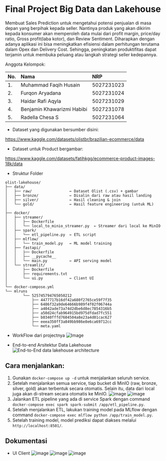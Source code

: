 # Final Project Big Data dan Lakehouse

Membuat Sales Prediction untuk mengetahui potensi penjualan di masa depan yang berpihak kepada seller. Nantinya produk yang akan dikirim kepada konsumer akan memperoleh data mulai dari profit margin, price/day ratio, Gross profit(laba kotor), dan Review Sentiment. Diharapkan dengan adanya aplikasi ini bisa meningkatkan efisiensi dalam perhitungan terutama dalam Opex dan Delivery Cost. Sehingga, peningkatan produktifitas dapat terjamin untuk membuka peluang atau langkah strategi seller kedepannya.

Anggota Kelompok:

| No. | Nama | NRP |
| :-- | :--- | :--- |
| 1. | Muhammad Faqih Husain | 5027231023 |
| 2. | Furqon Aryadana | 5027231024 |
| 3. | Haidar Rafi Aqyla | 5027231029 |
| 4. | Benjamin Khawarizmi Habibi | 5027231078 |
| 5. | Radella Chesa S | 5027231064 |

- Dataset yang digunakan bersumber disini:

https://www.kaggle.com/datasets/olistbr/brazilian-ecommerce/data

- Dataset untuk Product bergambar:

https://www.kaggle.com/datasets/fatihkgg/ecommerce-product-images-18k/data

- Struktur Folder

```
olist-lakehouse/
├── data/
│   ├── raw/                 ← Dataset Olist (.csv) + gambar
│   ├── bronze/              ← Disalin dari raw atau hasil landing
│   ├── silver/              ← Hasil cleaning & join
│   └── gold/                ← Hasil feature engineering (untuk ML)
│
├── docker/
│   ├── streamer/
│   │   ├── Dockerfile
│   │   └── local_to_minio_streamer.py  ← Streamer dari local ke MinIO
│   ├── spark/
│   │   └── etl_pipeline.py  ← ETL script
│   ├── mlflow/
│   │   └── train_model.py   ← ML model training
│   ├── fastapi/
│   │   ├── Dockerfile
│   │   ├── __pycache__
│   │   └── main.py          ← API serving model
│   └── streamlit/
│       ├── Dockerfile
│       ├── requirements.txt
│       └── ui.py            ← Client UI
│
└── docker-compose.yml
└── mlruns
        └── 525745794765050212
            ├── 4477717b16df42a680f2765ce59f7f35
            ├── 6486f32a9de64666b989f4f02f06744a
            ├── a4042ade73a74d2dbe6d8ec7854316b5
            ├── a50d24cfab964915bd975dfdad7fc551
            ├── b0340fffd7604504a8e23a4d01cac627
            ├── eeea350ff3a849bb986e8e6ca69712cc
            └── meta.yaml
```


- WorkFlow dari projectnya
![Image](https://github.com/user-attachments/assets/d82d4ea1-56a9-4f4a-acba-bb3e02536981)

- End-to-end Arsitektur Data Lakehouse
![End-to-End data lakehouse architecture](https://github.com/user-attachments/assets/34be8cbc-c9f1-46c6-a64a-a66e2c94cf9b)

## Cara menjalankan:
1. Gunakan `docker-compose up -d` untuk menjalankan seluruh service.
2. Setelah menjalankan semua service, tiap bucket di MinIO (raw, bronze, silver, gold) akan terbentuk secara otomatis. Selain itu, data dari local juga akan di-stream secara otomatis ke MinIO.
   ![image](https://github.com/user-attachments/assets/a8f260e5-647b-40f7-8fe5-19c039ac38bd)
   ![image](https://github.com/user-attachments/assets/415fc909-04e3-4b2e-be28-c46cf7863add)
4. Jalankan ETL pipeline yang ada di service Spark dengan command `docker-compose exec spark spark-submit /app/etl_pipeline.py`.
5. Setelah menjalankan ETL, lakukan training model pada MLflow dengan command `docker-compose exec mlflow python /app/train_model.py`.
6. Setelah training model, model prediksi dapat diakses melalui `http://localhost:8501/`.

## Dokumentasi
- UI Client
  ![image](https://github.com/user-attachments/assets/db754b56-2f89-48c1-8843-14a7850d1060)
  ![image](https://github.com/user-attachments/assets/eeb392e1-df64-46c0-bb01-2713bd66feae)
  ![image](https://github.com/user-attachments/assets/2cbaa772-0c1a-4fef-b581-a61d132e48c4)






